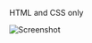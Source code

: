 HTML and CSS only

![Screenshot](https://repository-images.githubusercontent.com/924869498/9b69671b-29d6-46ee-b04f-ddd13f9f2697)
